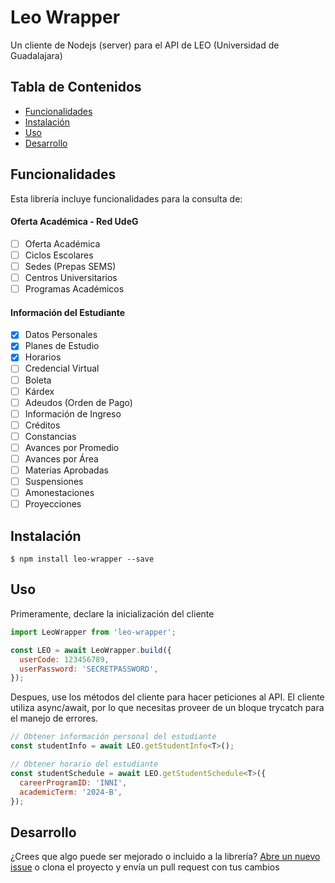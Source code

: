 # Leo Wrapper

Un cliente de Nodejs (server) para el API de LEO (Universidad de Guadalajara)

## Tabla de Contenidos

- [Funcionalidades](#funcionalidades)
- [Instalación](#instalación)
- [Uso](#uso)
- [Desarrollo](#desarrollo)

## Funcionalidades

Esta librería incluye funcionalidades para la consulta de:

#### Oferta Académica - Red UdeG

- [ ] Oferta Académica
- [ ] Ciclos Escolares
- [ ] Sedes (Prepas SEMS)
- [ ] Centros Universitarios
- [ ] Programas Académicos

#### Información del Estudiante

- [x] Datos Personales
- [x] Planes de Estudio
- [x] Horarios
- [ ] Credencial Virtual
- [ ] Boleta
- [ ] Kárdex
- [ ] Adeudos (Orden de Pago)
- [ ] Información de Ingreso
- [ ] Créditos
- [ ] Constancias
- [ ] Avances por Promedio
- [ ] Avances por Área
- [ ] Materias Aprobadas
- [ ] Suspensiones
- [ ] Amonestaciones
- [ ] Proyecciones

## Instalación

    $ npm install leo-wrapper --save

## Uso

Primeramente, declare la inicialización del cliente

```javascript
import LeoWrapper from 'leo-wrapper';

const LEO = await LeoWrapper.build({
  userCode: 123456789,
  userPassword: 'SECRETPASSWORD',
});
```

Despues, use los métodos del cliente para hacer peticiones al API. El cliente utiliza async/await, por lo que necesitas proveer de un bloque trycatch para el manejo de errores.

```javascript
// Obtener información personal del estudiante
const studentInfo = await LEO.getStudentInfo<T>();

// Obtener horario del estudiante
const studentSchedule = await LEO.getStudentSchedule<T>({
  careerProgramID: 'INNI',
  academicTerm: '2024-B',
});
```

## Desarrollo

¿Crees que algo puede ser mejorado o incluido a la librería? [Abre un nuevo issue](https://github.com/notroaloch/leo-wrapper/issues/new) o clona el proyecto y envía un pull request con tus cambios
